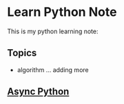 # Learn Python Note
This is my python learning note: 

## Topics
- algorithm
... adding more

## [Async Python](./src/async/README.md)

